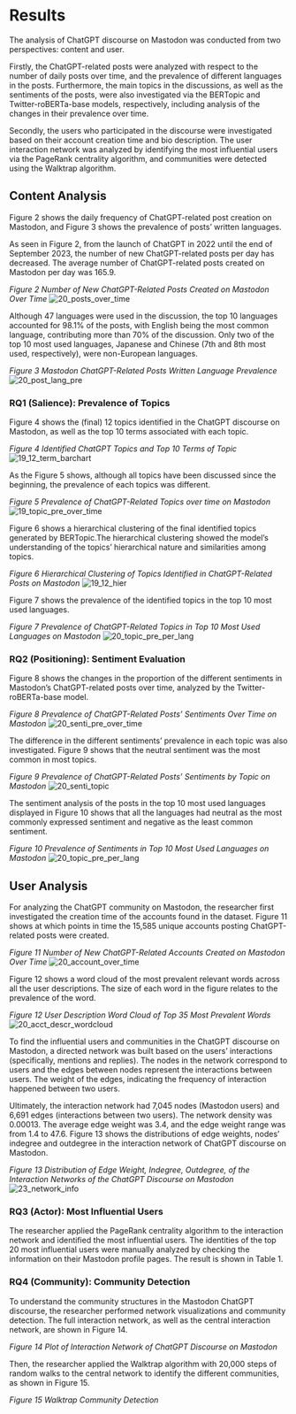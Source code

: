 # Results


The analysis of ChatGPT discourse on Mastodon was conducted from two perspectives: content and user. 

Firstly, the ChatGPT-related posts were analyzed with respect to the number of daily posts over time, and the prevalence of different languages in the posts. Furthermore, the main topics in the discussions, as well as the sentiments of the posts, were also investigated via the BERTopic and Twitter-roBERTa-base models, respectively, including analysis of the changes in their prevalence over time. 

Secondly, the users who participated in the discourse were investigated based on their account creation time and bio description. The user interaction network was analyzed by identifying the most influential users via the PageRank centrality algorithm, and communities were detected using the Walktrap algorithm.

##  Content Analysis

Figure 2 shows the daily frequency of ChatGPT-related post creation on Mastodon, and Figure 3 shows the prevalence of posts’ written languages. 

As seen in Figure 2, from the launch of ChatGPT in 2022 until the end of September 2023, the number of new ChatGPT-related posts per day has decreased. The average number of ChatGPT-related posts created on Mastodon per day was 165.9.

*Figure 2 Number of New ChatGPT-Related Posts Created on Mastodon Over Time*
![20_posts_over_time](https://github.com/YaruWang-Code/master_thesis_mastodon_gpt/assets/85878984/fa8dddea-6f77-4f8f-8d35-f9dc2c6f8a27)

Although 47 languages were used in the discussion, the top 10 languages accounted for 98.1% of the posts, with English being the most common language, contributing more
than 70% of the discussion. Only two of the top 10 most used languages, Japanese and
Chinese (7th and 8th most used, respectively), were non-European languages.

*Figure 3 Mastodon ChatGPT-Related Posts Written Language Prevalence*
![20_post_lang_pre](https://github.com/YaruWang-Code/master_thesis_mastodon_gpt/assets/85878984/b5de0b4a-e6e6-4e9f-9125-5866a69bb343)

### RQ1 (Salience): Prevalence of Topics

Figure 4 shows the (final) 12 topics identified in the ChatGPT discourse on
Mastodon, as well as the top 10 terms associated with each topic.

*Figure 4 Identified ChatGPT Topics and Top 10 Terms of Topic*
![19_12_term_barchart](https://github.com/YaruWang-Code/master_thesis_mastodon_gpt/assets/85878984/0c163b9b-1e9a-4d7c-8715-c565a9935754)

As the Figure 5 shows, although all topics have been discussed since the
beginning, the prevalence of each topics was different.

*Figure 5 Prevalence of ChatGPT-Related Topics over time on Mastodon*
![19_topic_pre_over_time](https://github.com/YaruWang-Code/master_thesis_mastodon_gpt/assets/85878984/2af0a715-adfb-4d69-8471-bca3f4fc5460)


Figure 6 shows a hierarchical clustering of the final identified topics generated by
BERTopic.The hierarchical clustering showed the model’s understanding of the topics’
hierarchical nature and similarities among topics.

*Figure 6 Hierarchical Clustering of Topics Identified in ChatGPT-Related Posts on Mastodon*
![19_12_hier](https://github.com/YaruWang-Code/master_thesis_mastodon_gpt/assets/85878984/0b088368-f0c8-47b7-b1e7-99cc8c9d39cb)


Figure 7 shows the prevalence of the identified topics in the top 10 most used
languages.

*Figure 7 Prevalence of ChatGPT-Related Topics in Top 10 Most Used Languages on Mastodon*
![20_topic_pre_per_lang](https://github.com/YaruWang-Code/master_thesis_mastodon_gpt/assets/85878984/4556dd24-8c05-41bc-a7f2-f2153e26dfa9)


### RQ2 (Positioning): Sentiment Evaluation
Figure 8 shows the changes in the proportion of the different sentiments in
Mastodon’s ChatGPT-related posts over time, analyzed by the Twitter-roBERTa-base
model.

*Figure 8 Prevalence of ChatGPT-Related Posts’ Sentiments Over Time on Mastodon*
![20_senti_pre_over_time](https://github.com/YaruWang-Code/master_thesis_mastodon_gpt/assets/85878984/8ca2451d-623d-4ab2-93c6-12a0fd9c2f9c)


The difference in the different sentiments’ prevalence in each topic was also
investigated. Figure 9 shows that the neutral sentiment was the most common in most
topics.

*Figure 9 Prevalence of ChatGPT-Related Posts’ Sentiments by Topic on Mastodon*
![20_senti_topic](https://github.com/YaruWang-Code/master_thesis_mastodon_gpt/assets/85878984/491f20b2-24c1-415d-bbd0-4249975a0236)


The sentiment analysis of the posts in the top 10 most used languages displayed
in Figure 10 shows that all the languages had neutral as the most commonly expressed
sentiment and negative as the least common sentiment.

*Figure 10 Prevalence of Sentiments in Top 10 Most Used Languages on Mastodon*
![20_topic_pre_per_lang](https://github.com/YaruWang-Code/master_thesis_mastodon_gpt/assets/85878984/de17303b-9309-449a-ae33-874279706fdd)


## User Analysis
For analyzing the ChatGPT community on Mastodon, the researcher first
investigated the creation time of the accounts found in the dataset. Figure 11 shows at
which points in time the 15,585 unique accounts posting ChatGPT-related posts were
created.

*Figure 11 Number of New ChatGPT-Related Accounts Created on Mastodon Over Time*
![20_account_over_time](https://github.com/YaruWang-Code/master_thesis_mastodon_gpt/assets/85878984/26a9423a-e2a9-4287-8358-cb0222683186)


Figure 12 shows a word cloud of the most prevalent relevant words across all the
user descriptions. The size of each word in the figure relates to the prevalence of the
word.

*Figure 12 User Description Word Cloud of Top 35 Most Prevalent Words*
![20_acct_descr_wordcloud](https://github.com/YaruWang-Code/master_thesis_mastodon_gpt/assets/85878984/6324b25e-e256-409f-8713-f993c0a1a028)


To find the influential users and communities in the ChatGPT discourse on
Mastodon, a directed network was built based on the users’ interactions (specifically,
mentions and replies). The nodes in the network correspond to users and the edges
between nodes represent the interactions between users. The weight of the edges,
indicating the frequency of interaction happened between two users.

Ultimately, the interaction network had 7,045 nodes (Mastodon users) and 6,691
edges (interactions between two users). The network density was 0.00013. The average
edge weight was 3.4, and the edge weight range was from 1.4 to 47.6. Figure 13 shows
the distributions of edge weights, nodes’ indegree and outdegree in the interaction
network of ChatGPT discourse on Mastodon.

*Figure 13 Distribution of Edge Weight, Indegree, Outdegree, of the Interaction Networks of the
ChatGPT Discourse on Mastodon*
![23_network_info](https://github.com/YaruWang-Code/master_thesis_mastodon_gpt/assets/85878984/1cf59e0f-8e56-46ea-a3b8-e08f20942776)


### RQ3 (Actor): Most Influential Users
The researcher applied the PageRank centrality algorithm to the interaction
network and identified the most influential users. The identities of the top 20 most
influential users were manually analyzed by checking the information on their Mastodon
profile pages. The result is shown in Table 1.

### RQ4 (Community): Community Detection
To understand the community structures in the Mastodon ChatGPT discourse,
the researcher performed network visualizations and community detection. The full
interaction network, as well as the central interaction network, are shown in Figure 14.

*Figure 14 Plot of Interaction Network of ChatGPT Discourse on Mastodon*

Then, the researcher applied the Walktrap algorithm with 20,000 steps of
random walks to the central network to identify the different communities, as shown in
Figure 15.

*Figure 15 Walktrap Community Detection*


